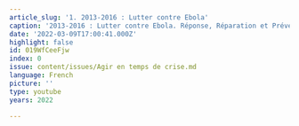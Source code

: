 ```yaml
---
article_slug: '1. 2013-2016 : Lutter contre Ebola'
caption: '2013-2016 : Lutter contre Ebola. Réponse, Réparation et Prévention'
date: '2022-03-09T17:00:41.000Z'
highlight: false
id: 019WfCeeFjw
index: 0
issue: content/issues/Agir en temps de crise.md
language: French
picture: ''
type: youtube
years: 2022

---
```

